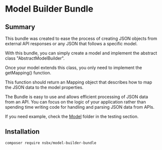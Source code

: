 # Model Builder Bundle

## Summary

This bundle was created to ease the process of creating JSON objects from external API responses or any JSON that follows a specific model.

With this bundle, you can simply create a model and implement the abstract class "AbstractModelBuilder".

Once your model extends this class, you only need to implement the getMapping() function.

This function should return an Mapping object that describes how to map the JSON data to the model properties.

The Bundle is easy to use and allows efficient processing of JSON data from an API. You can focus on the logic of your application rather than spending time writing code for handling and parsing JSON data from APIs.

If you need example, check the [Model](tests%2FModel) folder in the testing section. 

## Installation

``
composer require nsbx/model-builder-bundle
``
